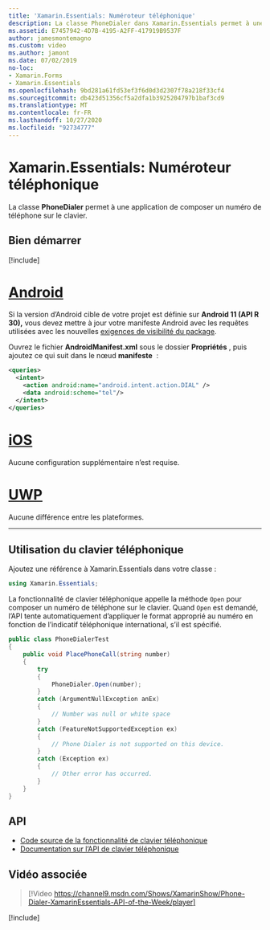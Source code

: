 ```yaml
---
title: 'Xamarin.Essentials: Numéroteur téléphonique'
description: La classe PhoneDialer dans Xamarin.Essentials permet à une application d’ouvrir un numéro de téléphone dans le numéroteur
ms.assetid: E7457942-4D7B-4195-A2FF-417919B9537F
author: jamesmontemagno
ms.custom: video
ms.author: jamont
ms.date: 07/02/2019
no-loc:
- Xamarin.Forms
- Xamarin.Essentials
ms.openlocfilehash: 9bd281a61fd53ef3f6d0d3d2307f78a218f33cf4
ms.sourcegitcommit: db423d51356cf5a2dfa1b3925204797b1baf3cd9
ms.translationtype: MT
ms.contentlocale: fr-FR
ms.lasthandoff: 10/27/2020
ms.locfileid: "92734777"
---
```

# <a name="no-locxamarinessentials-phone-dialer"></a>Xamarin.Essentials: Numéroteur téléphonique

La classe **PhoneDialer** permet à une application de composer un numéro de téléphone sur le clavier.

## <a name="get-started"></a>Bien démarrer

[!include[](~/essentials/includes/get-started.md)]

# <a name="android"></a>[Android](#tab/android)

Si la version d’Android cible de votre projet est définie sur **Android 11 (API R 30),** vous devez mettre à jour votre manifeste Android avec les requêtes utilisées avec les nouvelles [exigences de visibilité du package](https://developer.android.com/preview/privacy/package-visibility).

Ouvrez le fichier **AndroidManifest.xml** sous le dossier **Propriétés** , puis ajoutez ce qui suit dans le nœud **manifeste**  :

```xml
<queries>
  <intent>
    <action android:name="android.intent.action.DIAL" />
    <data android:scheme="tel"/>
  </intent>
</queries>
```

# <a name="ios"></a>[iOS](#tab/ios)

Aucune configuration supplémentaire n’est requise.

# <a name="uwp"></a>[UWP](#tab/uwp)

Aucune différence entre les plateformes.

-----

## <a name="using-phone-dialer"></a>Utilisation du clavier téléphonique

Ajoutez une référence à Xamarin.Essentials dans votre classe :

```csharp
using Xamarin.Essentials;
```

La fonctionnalité de clavier téléphonique appelle la méthode `Open` pour composer un numéro de téléphone sur le clavier. Quand `Open` est demandé, l’API tente automatiquement d’appliquer le format approprié au numéro en fonction de l’indicatif téléphonique international, s’il est spécifié.

```csharp
public class PhoneDialerTest
{
    public void PlacePhoneCall(string number)
    {
        try
        {
            PhoneDialer.Open(number);
        }
        catch (ArgumentNullException anEx)
        {
            // Number was null or white space
        }
        catch (FeatureNotSupportedException ex)
        {
            // Phone Dialer is not supported on this device.
        }
        catch (Exception ex)
        {
            // Other error has occurred.
        }
    }
}
```

## <a name="api"></a>API

- [Code source de la fonctionnalité de clavier téléphonique](https://github.com/xamarin/Essentials/tree/main/Xamarin.Essentials/PhoneDialer)
- [Documentation sur l’API de clavier téléphonique](xref:Xamarin.Essentials.PhoneDialer)

## <a name="related-video"></a>Vidéo associée

> [!Video https://channel9.msdn.com/Shows/XamarinShow/Phone-Dialer-XamarinEssentials-API-of-the-Week/player]

[!include[](~/essentials/includes/xamarin-show-essentials.md)]
